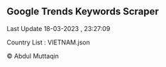 

## Google Trends Keywords Scraper 
 
Last Update 18-03-2023 , 23:27:09

Country List :
VIETNAM.json



© Abdul Muttaqin 

